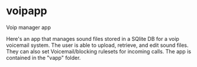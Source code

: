 # voipapp
Voip manager app


Here's an app that manages sound files stored in a SQlite DB for a voip voicemail system. The user is able to upload, retrieve, and edit sound files. They can also set Voicemail/blocking rulesets for incoming calls. The app is contained in the "vapp" folder.
